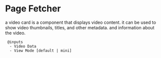 # Page Fetcher

a video card is a component that displays video content. it can be used to show video thumbnails, titles, and other metadata. and information about the video.

```
 @inputs
  - Video Data
  - View Mode [default | mini]
```
